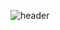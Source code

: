 ![header](https://capsule-render.vercel.app/api?type=waving&color=auto&height=240&section=header&text=Jennie.J&fontSize=70&animation=fadeIn&fontAlignY=40&desc=JUNG%20HAE%20KYOUNG&descAlignY=60&descAlign=55)
